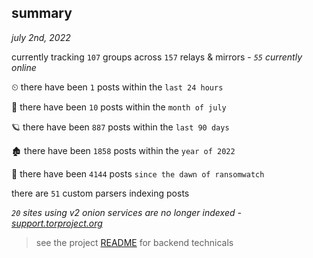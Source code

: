
## summary
_july 2nd, 2022_

currently tracking `107` groups across `157` relays & mirrors - _`55` currently online_

⏲ there have been `1` posts within the `last 24 hours`

🦈 there have been `10` posts within the `month of july`

🪐 there have been `887` posts within the `last 90 days`

🏚 there have been `1858` posts within the `year of 2022`

🦕 there have been `4144` posts `since the dawn of ransomwatch`

there are `51` custom parsers indexing posts

_`20` sites using v2 onion services are no longer indexed - [support.torproject.org](https://support.torproject.org/onionservices/v2-deprecation/)_

> see the project [README](https://github.com/joshhighet/ransomwatch#ransomwatch--) for backend technicals
